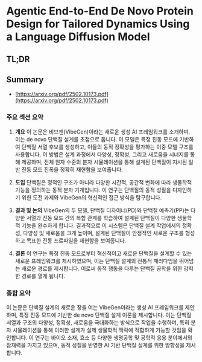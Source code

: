 # Agentic End-to-End De Novo Protein Design for Tailored Dynamics Using a Language Diffusion Model
## TL;DR
## Summary
- [https://arxiv.org/pdf/2502.10173.pdf](https://arxiv.org/pdf/2502.10173.pdf)

### 주요 섹션 요약

1. **개요**
   이 논문은 비브젠(VibeGen)이라는 새로운 생성 AI 프레임워크를 소개하며, 이는 de novo 단백질 설계를 초점으로 둡니다. 이 모델은 특정 진동 모드에 기반하여 단백질 서열 후보를 생성하고, 이들의 동적 정확성을 평가하는 이중 모델 구조를 사용합니다. 이 방법은 설계 과정에서 다양성, 정확성, 그리고 새로움을 시너지를 통해 제공하며, 전체 원자 수준의 분자 시뮬레이션을 통해 설계된 단백질이 지시된 일반 진동 모드 진폭을 정확히 재현함을 보여줍니다.

2. **도입**
   단백질은 정적인 구조가 아니라 다양한 시간적, 공간적 변화에 따라 생물학적 기능을 정의하는 동적 분자 기계입니다. 이 연구는 단백질의 동적 성질을 디자인하기 위한 도전 과제와 VibeGen의 혁신적인 접근 방식을 탐구합니다.

3. **결과 및 논의**
   VibeGen의 두 모델, 단백질 디자이너(PD)와 단백질 예측기(PP)는 다양한 서열과 진동 모드 간의 복합 관계를 학습하여 설계된 단백질이 다양한 생물학적 기능을 완수하게 합니다. 결과적으로 이 시스템은 단백질 설계 작업에서의 정확성, 다양성 및 새로움을 크게 높이며, 설계된 단백질이 안정적인 새로운 구조를 형성하고 목표한 진동 프로파일을 재현함을 보여줍니다.

4. **결론**
   이 연구는 특정 진동 모드로부터 혁신적이고 새로운 단백질을 설계할 수 있는 새로운 프레임워크를 제시하였으며, 이는 단백질 설계의 전통적 패러다임을 뛰어넘는 새로운 경로를 제시합니다. 이로써 동적 행동을 다루는 단백질 공학을 위한 강력한 경로를 열게 됩니다.

### 종합 요약

이 논문은 단백질 설계의 새로운 장을 여는 VibeGen이라는 생성 AI 프레임워크를 제안하며, 특정 진동 모드에 기반한 de novo 단백질 설계 이론을 제시합니다. 이는 단백질 서열과 구조의 다양성, 정확성, 새로움을 극대화하는 방식으로 작업을 수행하며, 특히 분자 시뮬레이션을 통해 이러한 설계가 실제 생물학적 맥락에 적합하게 기능할 것임을 확인합니다. 이 연구는 바이오 소재, 효소 등 다양한 생명공학 및 공학적 응용 분야에서의 잠재력을 가지고 있으며, 동적 성질을 반영한 AI 기반 단백질 설계를 위한 방향성을 제시합니다.